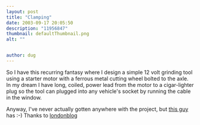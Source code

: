 ```yaml
---
layout: post
title: "Clamping"
date: 2003-09-17 20:05:50
description: "11956847"
thumbnail: defaultThumbnail.png
alt: ""


author: dug
---
```


<p>So I have this recurring fantasy where I design a simple 12 volt grinding tool using a starter motor with a ferrous metal cutting wheel bolted to the axle. In my dream I have long, coiled, power lead from the motor to a cigar-lighter plug so the tool can plugged into any vehicle's socket by running the cable in the window.</p>

<p>Anyway, I've never actually gotten anywhere with the project, but <a href="http://www.anglegrinderman.co.uk/bigpic.asp?toshow=playgirl%2fimgp0031.jpg">this guy</a> has :-) Thanks to <a href="http://www.londonblog.com/">londonblog</a></p>
